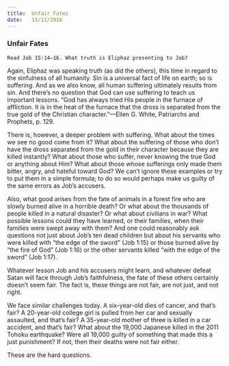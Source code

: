 ```yaml
---
title:  Unfair Fates
date:   15/11/2016
---
```


### Unfair Fates

`Read Job 15:14–16. What truth is Eliphaz presenting to Job?`

Again, Eliphaz was speaking truth (as did the others), this time in regard to the sinfulness of all humanity. Sin is a universal fact of life on earth; so is suffering. And as we also know, all human suffering ultimately results from sin. And there’s no question that God can use suffering to teach us important lessons. “God has always tried His people in the furnace of affliction. It is in the heat of the furnace that the dross is separated from the true gold of the Christian character.”—Ellen G. White, Patriarchs and Prophets, p. 129.

There is, however, a deeper problem with suffering. What about the times we see no good come from it? What about the suffering of those who don’t have the dross separated from the gold in their character because they are killed instantly? What about those who suffer, never knowing the true God or anything about Him? What about those whose sufferings only made them bitter, angry, and hateful toward God? We can’t ignore these examples or try to put them in a simple formula; to do so would perhaps make us guilty of the same errors as Job’s accusers.

Also, what good arises from the fate of animals in a forest fire who are slowly burned alive in a horrible death? Or what about the thousands of people killed in a natural disaster? Or what about civilians in war? What possible lessons could they have learned, or their families, when their families were swept away with them? And one could reasonably ask questions not just about Job’s ten dead children but about his servants who were killed with “the edge of the sword” (Job 1:15) or those burned alive by “the fire of God” (Job 1:16) or the other servants killed “with the edge of the sword” (Job 1:17).

Whatever lesson Job and his accusers might learn, and whatever defeat Satan will face through Job’s faithfulness, the fate of these others certainly doesn’t seem fair. The fact is, these things are not fair, are not just, and not right.

We face similar challenges today. A six-year-old dies of cancer, and that’s fair? A 20-year-old college girl is pulled from her car and sexually assaulted, and that’s fair? A 35-year-old mother of three is killed in a car accident, and that’s fair? What about the 19,000 Japanese killed in the 2011 Tohoku earthquake? Were all 19,000 guilty of something that made this a just punishment? If not, then their deaths were not fair either.

These are the hard questions.
